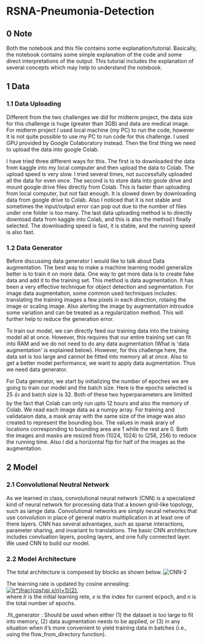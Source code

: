 # RSNA-Pneumonia-Detection

## 0 Note
Both the notebook and this file contains some explanation/tutorial. Basically, the notebook contains some simple explanation of the code and some direct interpretations of the output. This tutorial includes the explanation of several concepts which may help to understand the notebook.  <br />

## 1 Data 

### 1.1 Data Uploading
Different from the two challenges we did for midterm project, the data size for this challenge is huge (greater than 3GB) and data are medical image. For midterm project I used local machine (my PC) to run the code, however it is not quite possible to use my PC to run code for this challenge. I used GPU provided by Google Colaboratory instead. Then the first thing we need to upload the data into google Colab. 

I have tried three different ways for this. The first is to downloaded the data from kaggle into my local computer and then upload the data to Colab. The upload speed is very slow. I tried several times, not successfully uploaded all the data for even once. The second is to store data into goole drive and mount google drive files directly from Colab. This is faster than uploading from local computer, but not fast enough. It is slowed down by downloading data from google drive to Colab. Also I noticed that it is not stable and sometimes the input/output error can pop out due to the number of files under one folder is too many. The last data uploading method is to directly download data from kaggle into Colab, and this is also the method I finally selected. The downloading speed is fast, it is stable, and the running speed is also fast. 

### 1.2 Data Generator
Before discussing data generator I would like to talk about Data augmentation. The best way to make a machine learning model generalize better is to train it on more data. One way to get more data is to create fake data and add it to the training set. This method is data augmentation. It has been a very effective technique for object detection and segmentation. For image data augmentation, some common used techniques includes: translating the training images a few pixels in each direction, rotaing the image or scaling image. Also alerting the image by augmentation introudce some variation and can be treated as a regularization method. This will further help to reduce the generation error. 

To train our model, we can directly feed our training data into the training model all at once. However, this requires that our entire training set can fit into RAM and we do not need to do any data augmentation (What is 'data augmentation' is explained below). However, for this challenge here, the data set is too large and cannot be fitted into memory all at once. Also to get a better model performance, we want to apply data augmentation. Thus we need data generator. 

For Data generator, we start by initializing the number of epoches we are going to train our model and the batch size. Here is the epochs selected is 25 :+1: and batch size is 32. Both of these two hyperparameters are limitted by the fact that Colab can only run upto 12 hours and also the memory of Colab. We read each image data as a numpy array. For training and validataion data, a mask array with the same size of the image was also created to represent the bounding box. The values in mask arary of locations corresponding to bounding area are 1 while the rest are 0.  Both the images and masks are resized from (1024, 1024) to (256, 256) to reduce the running time. Also I did a horizontal flip for half of the images as the augmentation. 

## 2 Model
### 2.1 Convolutional Neutral Network
As we learned in class, convolutional neural network (CNN) is a specialized kind of neural network for processing data that a known grid-like topology, such as iamge data. Convolutional networks are simply neural networks that use convolution in place of general matrix mulitiplication in at least one of there layers. CNN has several advantages, such as sparse interactions, parameter sharing, and invariant to translations. The basic CNN architecture includes convluation layers, pooling layers, and one fully connected layer. We used CNN to build our model. 

### 2.2 Model Architecture
The total architecture is composed by blocks as shown below. 
![CNN-2](https://user-images.githubusercontent.com/47232632/57198281-edd00800-6f3e-11e9-9263-702cc170187b.png)



The learning rate is updated by cosine annealing: <br />
<a href="https://www.codecogs.com/eqnedit.php?latex=lr*\frac{cos(\pi&space;x/n)&plus;1}{2}" target="_blank"><img src="https://latex.codecogs.com/svg.latex?lr*\frac{cos(\pi&space;x/n)&plus;1}{2}" title="lr*\frac{cos(\pi x/n)+1}{2}" /></a>,
<br />
where *lr* is the initial learning rete, *x* is the index for current ecpoch, and *n* is the total number of epochs. 

.fit_generator : Should be used when either (1) the dataset is too large to fit into memory, (2) data augmentation needs to be applied, or (3) in any situation when it’s more convenient to yield training data in batches (i.e., using the flow_from_directory  function).
